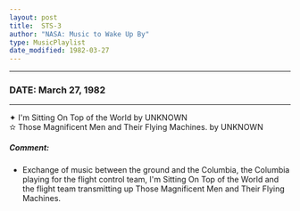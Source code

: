 ```yaml
---
layout: post
title:  STS-3
author: "NASA: Music to Wake Up By"
type: MusicPlaylist
date_modified: 1982-03-27
---
```


----
### DATE: March 27, 1982
----
✦ I'm Sitting On Top of the World by UNKNOWN  &nbsp;<br />✫ Those Magnificent Men and Their Flying Machines. by UNKNOWN

##### Comment:
* Exchange of music between the ground and the Columbia, the Columbia playing for the flight control team, I'm Sitting On Top of the World and the flight team transmitting up Those Magnificent Men and Their Flying Machines.

